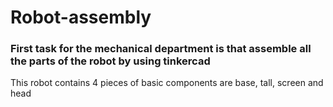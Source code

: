 # Robot-assembly
### First task for the mechanical department is that assemble all the parts of the robot by using tinkercad
This robot contains 4 pieces of basic components are base, tall, screen and head
